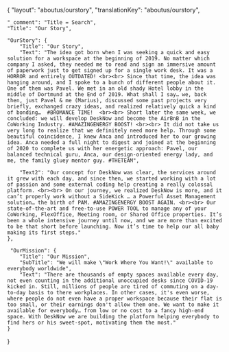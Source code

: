 {
    "layout": "aboutus/ourstory",
	"translationKey": "aboutus/ourstory",

    "_comment": "Title = Search", 
    "Title": "Our Story",

    "OurStory": {
		"Title": "Our Story",
		"Text": "The idea got born when I was seeking a quick and easy solution for a workspace at the beginning of 2019. No matter which company I asked, they needed me to read and sign an immersive amount of paperwork just to get signed up for a single work desk. It was a HORROR and entirely OUTDATED! <br><br> Since that time, the idea was hanging around, and I spoke to a bunch of different people about it. One of them was Pavel. We met in an old shady Hotel lobby in the middle of Dortmund at the End of 2019. What shall I say… we, back then, just Pavel & me (Marius), discussed some past projects very briefly, exchanged crazy ideas, and realized relatively quick a kind of bonding…  #BROMANCE TIME!  <br><br> Short later the same week, we concluded: we will develop DeskNow and become the AirBnB in the CoWorking Industry. #AMAZINGENERGY BOOST! <br><br> It did not take us very long to realize that we definitely need more help. Through some beautiful coincidence, I knew Anca and introduced her to our growing idea. Anca needed a full night to digest and joined at the beginning of 2020 to complete us with her energetic approach: Pavel, our balanced technical guru, Anca, our design-oriented energy lady, and me, the family gluey mentor guy. #THETEAM",

		"Text2": "Our concept for DeskNow was clear, the services around it grew with each day, and since then, we started working with a lot of passion and some external coding help creating a really colossal platform. <br><br> On our journey, we realized DeskNow is more, and it can’t properly work without a SideKick … a Powerful Asset Management solution… the birth of PAM. #AMAZINGENERGY BOOST AGAIN. <br><br> Our state-of-the-art and free-to-use POWER TOOL to manage any of your CoWorking, FlexOffice, Meeting room, or Shared Office properties. It’s been a whole intensive journey until now, and we are more than excited to be that short before launching. Now it’s time to help our all baby making its first steps."
	},

     "OurMission": {
		"Title": "Our Mission",
        "SubTitle": "We will make \"Work Where You Want!\" available to everybody worldwide",
		"Text": "There are thousands of empty spaces available every day, not even counting in the additional unoccupied desks since COVID-19 kicked in. Still, millions of people are tired of commuting on a day-to-day basis to there workplaces. In other cases, it's even worse, where people do not even have a proper workspace because their flat is too small, or their earnings don't allow them one. We want to make it available for everybody… from low or no cost to a fancy high-end space. With DeskNow we are building the platform helping everybody to find hers or his sweet-spot, motivating them the most."
	}
}
